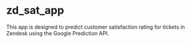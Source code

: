 zd_sat_app
==========

This app is designed to predict customer satisfaction rating for tickets in Zendesk using the Google Prediction API.